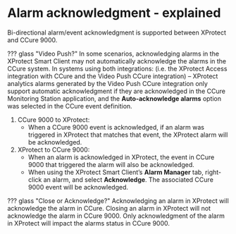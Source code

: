 # Alarm acknowledgment - explained

Bi-directional alarm/event acknowledgment is supported between XProtect and CCure 9000.

??? glass "Video Push?"
    In some scenarios, acknowledging alarms in the XProtect Smart Client may not automatically acknowledge the alarms in the CCure system. In systems using both integrations: (i.e. the XProtect Access integration with CCure and the Video Push CCure integration) – XProtect analytics alarms generated by the Video Push CCure integration only support automatic acknowledgment if they are acknowledged in the CCure Monitoring Station application, and the **Auto-acknowledge alarms** option was selected in the CCure event definition.

1. CCure 9000 to XProtect:</br>
    + When a CCure 9000 event is acknowledged, if an alarm was triggered in XProtect that matches that event, the XProtect alarm will be acknowledged.</br>
2. XProtect to CCure 9000:</br>
    + When an alarm is acknowledged in XProtect, the event in CCure 9000 that triggered the alarm will also be acknowledged.
    + When using the XProtect Smart Client’s **Alarm Manager** tab, right-click an alarm, and select **Acknowledge**. The associated CCure 9000 event will be acknowledged.

??? glass "Close or Acknowledge?"
    Acknowledging an alarm in XProtect will acknowledge the alarm in CCure. Closing an alarm in XProtect will not acknowledge the alarm in CCure 9000. Only acknowledgment of the alarm in XProtect will impact the alarms status in CCure 9000.